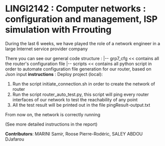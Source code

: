 # LINGI2142 : Computer networks : configuration and management, ISP simulation with Frrouting
During the last 6 weeks, we have played the role of a network engineer in a large Internet service provider company

There you can see our general code structure :
|-- grp7_cfg << contains all the router's configuration file
|-- scripts << contains all python script in order to automate configuration file generation for our router, based on Json input
**instructions** : Deploy project (local):
1. Run the script initiate_connection.sh in order to create the network of router
2. Run the script router_auto_test.py, this script will ping every router interfaces of our network to test the reachability of any point
3. All the test result will be printed out in the file pingResult-output.txt

From now on, the network is correctly running

(See more detailed instructions in the report)

**Contributors**: MARINI Samir, Roose Pierre-Rodéric, SALEY ABDOU DJafarou
